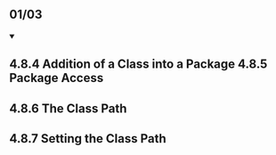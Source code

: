 ## 01/03

<details open> 
<summary>

## 4.8.4 Addition of a Class into a Package 4.8.5 Package Access
## 4.8.6 The Class Path
## 4.8.7 Setting the Class Path
</summary>
</details>